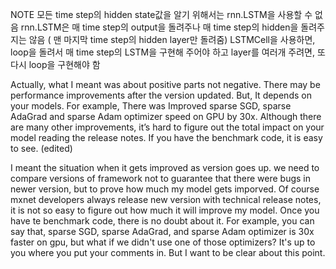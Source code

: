 NOTE
모든 time step의 hidden state값을 알기 위해서는 rnn.LSTM을 사용할 수 없음
rnn.LSTM은 매 time step의 output을 돌려주나
매 time step의 hidden을 돌려주지는 않음 ( 맨 마지막 time step의 hidden layer만 돌려줌)
LSTMCell을 사용하면,
loop을 돌려서 매 time step의 LSTM을 구현해 주어야 하고
layer를 여러개 주려면, 또다시 loop을 구현해야 함



Actually, what I meant was about positive parts not negative. There may be performance improvements after the version updated. But, It depends on your models.
For example, There was Improved sparse SGD, sparse AdaGrad and sparse Adam optimizer speed on GPU by 30x.
Although there are many other improvements, it’s hard to figure out the total impact on your model reading the release notes. If you have the benchmark code, it is easy to see. (edited)



I meant the situation when it gets improved as version goes up. we need to compare versions of framework not to guarantee that there were bugs in newer version, but to prove how much my model gets imporved. Of course mxnet developers always release new version with technical release notes, it is not so easy to figure out how much it will improve my model. Once you have te benchmark code, there is no doubt about it. For example, you can say that, sparse SGD, sparse AdaGrad, and sparse Adam optimizer is 30x faster on gpu, but what if we didn't use one of those optimizers? It's up to you where you put your comments in. But I want to be clear about this point.